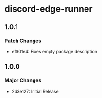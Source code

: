 # discord-edge-runner

## 1.0.1

### Patch Changes

- ef901e4: Fixes empty package description

## 1.0.0

### Major Changes

- 2d3e127: Initial Release
